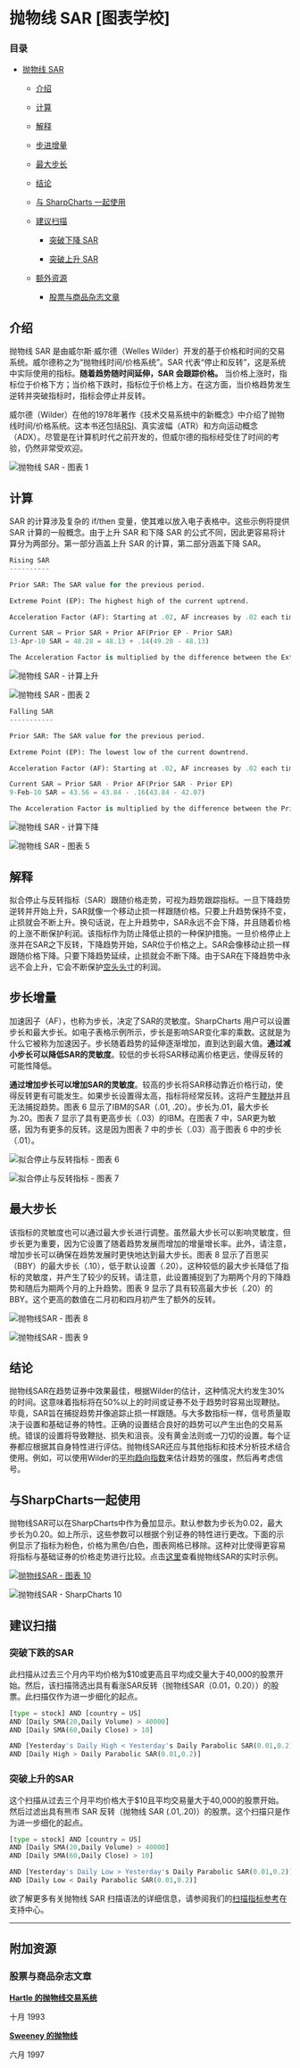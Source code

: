# 抛物线 SAR [图表学校]

### 目录

+   [抛物线 SAR](#parabolic_sar)

    +   [介绍](#introduction)

    +   [计算](#calculation)

    +   [解释](#interpretation)

    +   [步进增量](#step_increments)

    +   [最大步长](#maximum_step)

    +   [结论](#conclusions)

    +   [与 SharpCharts 一起使用](#using_with_sharpcharts)

    +   [建议扫描](#suggested_scans)

        +   [突破下降 SAR](#break_above_falling_sar)

        +   [突破上升 SAR](#break_below_rising_sar)

    +   [额外资源](#additional_resources)

        +   [股票与商品杂志文章](#stocks_commodities_magazine_articles)

## 介绍

抛物线 SAR 是由威尔斯·威尔德（Welles Wilder）开发的基于价格和时间的交易系统。威尔德称之为“抛物线时间/价格系统”。SAR 代表“停止和反转”，这是系统中实际使用的指标。**随着趋势随时间延伸，SAR 会跟踪价格。** 当价格上涨时，指标位于价格下方；当价格下跌时，指标位于价格上方。在这方面，当价格趋势发生逆转并突破指标时，指标会停止并反转。

威尔德（Wilder）在他的1978年著作《技术交易系统中的新概念》中介绍了抛物线时间/价格系统。这本书还包括[RSI](/school/doku.php?id=chart_school:technical_indicators:relative_strength_index_rsi "chart_school:technical_indicators:relative_strength_index_rsi")、真实波幅（ATR）和方向运动概念（ADX）。尽管是在计算机时代之前开发的，但威尔德的指标经受住了时间的考验，仍然非常受欢迎。

![抛物线 SAR - 图表 1](../Images/0999f08b37d2af289f97278ac09cd137.jpg "抛物线 SAR - 图表 1")

## 计算

SAR 的计算涉及复杂的 if/then 变量，使其难以放入电子表格中。这些示例将提供 SAR 计算的一般概念。由于上升 SAR 和下降 SAR 的公式不同，因此更容易将计算分为两部分。第一部分涵盖上升 SAR 的计算，第二部分涵盖下降 SAR。

```py
Rising SAR
----------

Prior SAR: The SAR value for the previous period. 

Extreme Point (EP): The highest high of the current uptrend. 

Acceleration Factor (AF): Starting at .02, AF increases by .02 each time the extreme point makes a new high. AF can reach a maximum of .20, no matter how long the uptrend extends. 

Current SAR = Prior SAR + Prior AF(Prior EP - Prior SAR)
13-Apr-10 SAR = 48.28 = 48.13 + .14(49.20 - 48.13)

The Acceleration Factor is multiplied by the difference between the Extreme Point and the prior period's SAR. This is then added to the prior period's SAR. Note however that SAR can never be above the prior two periods' lows. Should SAR be above one of those lows, use the lowest of the two for SAR. 

```

![抛物线 SAR - 计算上升](../Images/0f040fe2c6c2b1a170ec0876a29a69b5.jpg "抛物线 SAR - 计算上升")

![抛物线 SAR - 图表 2](../Images/dc1ca0f288b799d85b3b4efa3747d20b.jpg "抛物线 SAR - 图表 2")

```py
Falling SAR
-----------

Prior SAR: The SAR value for the previous period. 

Extreme Point (EP): The lowest low of the current downtrend. 

Acceleration Factor (AF): Starting at .02, AF increases by .02 each time the extreme point makes a new low. AF can reach a maximum of .20, no matter how long the downtrend extends. 

Current SAR = Prior SAR - Prior AF(Prior SAR - Prior EP)
9-Feb-10 SAR = 43.56 = 43.84 - .16(43.84 - 42.07)

The Acceleration Factor is multiplied by the difference between the Prior period's SAR and the Extreme Point. This is then subtracted from the prior period's SAR. Note however that SAR can never be below the prior two periods' highs. Should SAR be below one of those highs, use the highest of the two for SAR. 

```

![抛物线 SAR - 计算下降](../Images/01b887a7e9931f3ad7a2908bfd732af6.jpg "抛物线 SAR - 计算下降")

![抛物线 SAR - 图表 5](../Images/9baf1242e1aa9f9fab30f82ec4072528.jpg "抛物线 SAR - 图表 5")

## 解释

拟合停止与反转指标（SAR）跟随价格走势，可视为趋势跟踪指标。一旦下降趋势逆转并开始上升，SAR就像一个移动止损一样跟随价格。只要上升趋势保持不变，止损就会不断上升。换句话说，在上升趋势中，SAR永远不会下降，并且随着价格的上涨不断保护利润。该指标作为防止降低止损的一种保护措施。一旦价格停止上涨并在SAR之下反转，下降趋势开始，SAR位于价格之上。SAR会像移动止损一样跟随价格下降。只要下降趋势延续，止损就会不断下降。由于SAR在下降趋势中永远不会上升，它会不断保护[空头头寸](/school/doku.php?id=chart_school:glossary_s#short_s "chart_school:glossary_s")的利润。

## 步长增量

加速因子（AF），也称为步长，决定了SAR的灵敏度。SharpCharts 用户可以设置步长和最大步长。如电子表格示例所示，步长是影响SAR变化率的乘数。这就是为什么它被称为加速因子。步长随着趋势的延伸逐渐增加，直到达到最大值。**通过减小步长可以降低SAR的灵敏度**。较低的步长将SAR移动离价格更远，使得反转的可能性降低。

**通过增加步长可以增加SAR的灵敏度**。较高的步长将SAR移动靠近价格行动，使得反转更有可能发生。如果步长设置得太高，指标将经常反转。这将产生[鞭挞](/school/doku.php?id=chart_school:glossary_w#whipsaw "chart_school:glossary_w")并且无法捕捉趋势。图表 6 显示了IBM的SAR（.01, .20）。步长为.01，最大步长为.20。图表 7 显示了具有更高步长（.03）的IBM。在图表 7 中，SAR更为敏感，因为有更多的反转。这是因为图表 7 中的步长（.03）高于图表 6 中的步长（.01）。

![拟合停止与反转指标 - 图表 6](../Images/593e36b1fad1a33116de0c0549bf5baa.jpg "拟合停止与反转指标 - 图表 6")

![拟合停止与反转指标 - 图表 7](../Images/c598324b960e21b14b34cf29157f2422.jpg "拟合停止与反转指标 - 图表 7")

## 最大步长

该指标的灵敏度也可以通过最大步长进行调整。虽然最大步长可以影响灵敏度，但步长更为重要，因为它设置了随着趋势发展而增加的增量增长率。此外，请注意，增加步长可以确保在趋势发展时更快地达到最大步长。图表 8 显示了百思买（BBY）的最大步长（.10），低于默认设置（.20）。这种较低的最大步长降低了指标的灵敏度，并产生了较少的反转。请注意，此设置捕捉到了为期两个月的下降趋势和随后为期两个月的上升趋势。图表 9 显示了具有较高最大步长（.20）的BBY。这个更高的数值在二月初和四月初产生了额外的反转。

![抛物线SAR - 图表 8](../Images/18b5acaa9e2b250970e39944013e716e.jpg "抛物线SAR - 图表 8")

![抛物线SAR - 图表 9](../Images/a688735bc3d0544ff42cb0bd9e46fb95.jpg "抛物线SAR - 图表 9")

## 结论

抛物线SAR在趋势证券中效果最佳，根据Wilder的估计，这种情况大约发生30%的时间。这意味着指标将在50%以上的时间或证券不处于趋势时容易出现鞭挞。毕竟，SAR旨在捕捉趋势并像追踪止损一样跟随。与大多数指标一样，信号质量取决于设置和基础证券的特性。正确的设置结合良好的趋势可以产生出色的交易系统。错误的设置将导致鞭挞、损失和沮丧。没有黄金法则或一刀切的设置。每个证券都应根据其自身特性进行评估。抛物线SAR还应与其他指标和技术分析技术结合使用。例如，可以使用Wilder的[平均趋向指数](/school/doku.php?id=chart_school:technical_indicators:average_directional_index_adx "chart_school:technical_indicators:average_directional_index_adx")来估计趋势的强度，然后再考虑信号。

## 与SharpCharts一起使用

抛物线SAR可以在SharpCharts中作为叠加显示。默认参数为步长为0.02，最大步长为0.20。如上所示，这些参数可以根据个别证券的特性进行更改。下面的示例显示了指标为粉色，价格为黑色/白色，图表网格已移除。这种对比使得更容易将指标与基础证券的价格走势进行比较。点击[这里](http://stockcharts.com/h-sc/ui?s=$SPX&p=D&b=5&g=0&id=p25997070229&listNum=30&a=202528465 "http://stockcharts.com/h-sc/ui?s=$SPX&p=D&b=5&g=0&id=p25997070229&listNum=30&a=202528465")查看抛物线SAR的实时示例。

[![抛物线SAR - 图表 10](../Images/4d865a6efe789775c5cf5bcf2bebb1b5.jpg "抛物线SAR - 图表 10")](http://stockcharts.com/h-sc/ui?s=$SPX&p=D&b=5&g=0&id=p25997070229&listNum=30&a=202528465 "http://stockcharts.com/h-sc/ui?s=$SPX&p=D&b=5&g=0&id=p25997070229&listNum=30&a=202528465")

![抛物线SAR - SharpCharts 10](../Images/0cf14b7a8cf25ecfb256426c002d7b44.jpg "抛物线SAR - SharpCharts 10")

## 建议扫描

### 突破下跌的SAR

此扫描从过去三个月内平均价格为$10或更高且平均成交量大于40,000的股票开始。然后，该扫描筛选出具有看涨SAR反转（抛物线SAR（0.01，0.20））的股票。此扫描仅作为进一步细化的起点。

```py
[type = stock] AND [country = US] 
AND [Daily SMA(20,Daily Volume) > 40000] 
AND [Daily SMA(60,Daily Close) > 10] 

AND [Yesterday's Daily High < Yesterday's Daily Parabolic SAR(0.01,0.2)] 
AND [Daily High > Daily Parabolic SAR(0.01,0.2)]
```

### 突破上升的SAR

这个扫描从过去三个月平均价格大于$10且平均交易量大于40,000的股票开始。然后过滤出具有熊市 SAR 反转（抛物线 SAR (.01,.20)）的股票。这个扫描只是作为进一步细化的起点。

```py
[type = stock] AND [country = US] 
AND [Daily SMA(20,Daily Volume) > 40000] 
AND [Daily SMA(60,Daily Close) > 10] 

AND [Yesterday's Daily Low > Yesterday's Daily Parabolic SAR(0.01,0.2)] 
AND [Daily Low < Daily Parabolic SAR(0.01,0.2)]
```

欲了解更多有关抛物线 SAR 扫描语法的详细信息，请参阅我们的[扫描指标参考](http://stockcharts.com/docs/doku.php?id=scans:indicators#parabolic_stop_and_reverse_parabolic_sar "http://stockcharts.com/docs/doku.php?id=scans:indicators#parabolic_stop_and_reverse_parabolic_sar")在支持中心。

* * *

## 附加资源

### 股票与商品杂志文章

**[Hartle 的抛物线交易系统](http://stockcharts.com/h-mem/tascredirect.html?artid=\V11\C11\THEPARA.pdf "http://stockcharts.com/h-mem/tascredirect.html?artid=\V11\C11\THEPARA.pdf")**

十月 1993

**[Sweeney 的抛物线](http://stockcharts.com/h-mem/tascredirect.html?artid=\V15\C07\PARABOL.pdf "http://stockcharts.com/h-mem/tascredirect.html?artid=\V15\C07\PARABOL.pdf")**

六月 1997
